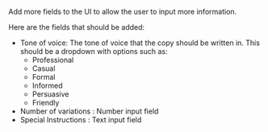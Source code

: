 Add more fields to the UI to allow the user to input more information.

Here are the fields that should be added:

- Tone of voice: The tone of voice that the copy should be written in. This should be a dropdown with options such as:
  - Professional
  - Casual
  - Formal
  - Informed
  - Persuasive
  - Friendly
- Number of variations : Number input field
- Special Instructions : Text input field
